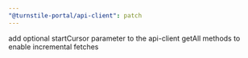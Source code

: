 ```yaml
---
"@turnstile-portal/api-client": patch
---
```


add optional startCursor parameter to the api-client getAll methods to enable incremental fetches
